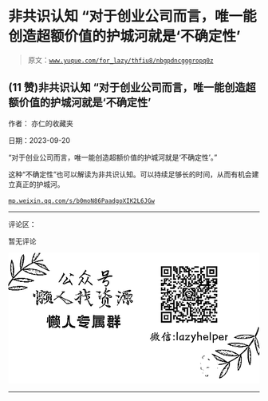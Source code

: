 # 非共识认知 “对于创业公司而言，唯一能创造超额价值的护城河就是‘不确定性’

> 原文：[`www.yuque.com/for_lazy/thfiu8/nbgpdncgggropq0z`](https://www.yuque.com/for_lazy/thfiu8/nbgpdncgggropq0z)

## (11 赞)非共识认知 “对于创业公司而言，唯一能创造超额价值的护城河就是‘不确定性’

作者： 亦仁的收藏夹

日期：2023-09-20

“对于创业公司而言，唯一能创造超额价值的护城河就是‘不确定性’。”

这种“不确定性”也可以解读为非共识认知。可以持续足够长的时间，从而有机会建立真正的护城河。

[`mp.weixin.qq.com/s/b0moN86PaadgoXIK2L6JGw`](https://mp.weixin.qq.com/s/b0moN86PaadgoXIK2L6JGw)

* * *

评论区：

暂无评论

![](img/1c37d505930596d12a88ab23e11aa07a.png)

* * *